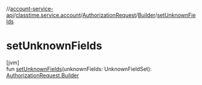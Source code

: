 //[account-service-api](../../../../index.md)/[classtime.service.account](../../index.md)/[AuthorizationRequest](../index.md)/[Builder](index.md)/[setUnknownFields](set-unknown-fields.md)

# setUnknownFields

[jvm]\
fun [setUnknownFields](set-unknown-fields.md)(unknownFields: UnknownFieldSet): [AuthorizationRequest.Builder](index.md)
